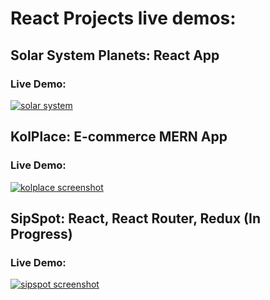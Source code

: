 # React Projects live demos: 

## Solar System Planets: React App

### Live Demo: 
[<img alt="solar system" src="https://i.ibb.co/3N3DK9y/Screenshot-2024-01-16-at-00-15-56-Solar-System-Planets.png"/>](https://planets-sl.netlify.app/)


## KolPlace: E-commerce MERN App

### Live Demo: 

[<img alt="kolplace screenshot" src="https://i.ibb.co/x2tSzXB/Screenshot-2023-12-11-at-01-41-18-Kol-Place-Your-Shopping-Place.png"/>](https://kolplace.netlify.app/)

## SipSpot: React, React Router, Redux (In Progress)

### Live Demo:

[<img alt="sipspot screenshot" src="https://i.ibb.co/TcYtzcN/Screenshot-2024-07-05-at-20-06-25-Sip-Spot-Best-Bar-for-Cocktails.png"/>](https://sipspot.netlify.app/)
